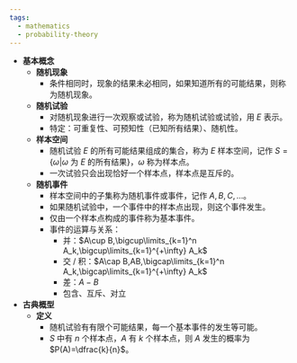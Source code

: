 ```yaml
---
tags:
  - mathematics
  - probability-theory
---
```


- **基本概念**
	- **随机现象**
		- 条件相同时，现象的结果未必相同，如果知道所有的可能结果，则称为随机现象。
	- **随机试验**
		- 对随机现象进行一次观察或试验，称为随机试验或试验，用 $E$ 表示。
		- 特定：可重复性、可预知性（已知所有结果）、随机性。
	- **样本空间**
		- 随机试验 $E$ 的所有可能结果组成的集合，称为 $E$ 样本空间，记作 $S=\{\omega | \omega$ 为 $E$ 的所有结果$\}$，$\omega$ 称为样本点。
		- 一次试验只会出现恰好一个样本点，样本点是互斥的。
	- **随机事件**
		- 样本空间中的子集称为随机事件或事件，记作 $A,B,C,\dots$。
		- 如果随机试验中，一个事件中的样本点出现，则这个事件发生。
		- 仅由一个样本点构成的事件称为基本事件。
		- 事件的运算与关系：
			- 并：$A\cup B,\bigcup\limits_{k=1}^n A_k,\bigcup\limits_{k=1}^{+\infty} A_k$
			- 交 / 积：$A\cap B,AB,\bigcap\limits_{k=1}^n A_k,\bigcap\limits_{k=1}^{+\infty} A_k$
			- 差：$A-B$
			- 包含、互斥、对立
- **古典概型**
	- **定义**
		- 随机试验有有限个可能结果，每一个基本事件的发生等可能。
		- $S$ 中有 $n$ 个样本点，$A$ 有 $k$ 个样本点，则 $A$ 发生的概率为 $P(A)=\dfrac{k}{n}$。